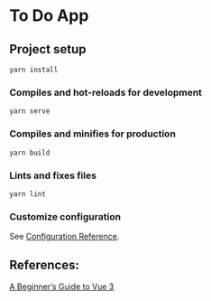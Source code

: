 # To Do App

## Project setup
```
yarn install
```

### Compiles and hot-reloads for development
```
yarn serve
```

### Compiles and minifies for production
```
yarn build
```

### Lints and fixes files
```
yarn lint
```

### Customize configuration
See [Configuration Reference](https://cli.vuejs.org/config/).


## References:
[A Beginner’s Guide to Vue 3](https://www.sitepoint.com/vue-3-beginner-guide/)
